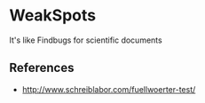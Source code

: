 # WeakSpots
It's like Findbugs for scientific documents

## References
- http://www.schreiblabor.com/fuellwoerter-test/
